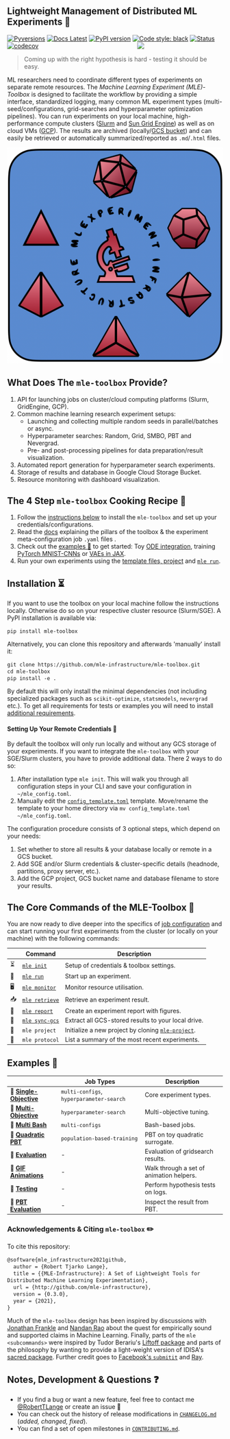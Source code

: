 ## Lightweight Management of Distributed ML Experiments 🚜
[![Pyversions](https://img.shields.io/pypi/pyversions/mle-toolbox.svg?style=flat-square)](https://pypi.python.org/pypi/mle-toolbox)
[![Docs Latest](https://img.shields.io/badge/docs-dev-blue.svg)](https://roberttlange.github.io/mle-toolbox/)
[![PyPI version](https://badge.fury.io/py/mle-toolbox.svg)](https://badge.fury.io/py/mle-toolbox)
[![Code style: black](https://img.shields.io/badge/code%20style-black-000000.svg)](https://github.com/psf/black)
[![Status](https://github.com/mle-infrastructure/mle-toolbox/workflows/Python%20tests/badge.svg)](https://github.com/mle-infrastructure/mle-toolbox/actions?query=workflow%3A"Python+tests")
[![codecov](https://codecov.io/gh/mle-infrastructure/mle-toolbox/branch/main/graph/badge.svg?token=0B56UIWGX3)](https://codecov.io/gh/mle-infrastructure/mle-toolbox)
<a href="https://mle-infrastructure.github.io/mle-infrastructure/images/logos/toolbox.png"><img src="https://roberttlange.github.io/mle-infrastructure/images/logos/toolbox.png" width="200" align="right" /></a>

> Coming up with the right hypothesis is hard - testing it should be easy.

ML researchers need to coordinate different types of experiments on separate remote resources. The *Machine Learning Experiment (MLE)-Toolbox* is designed to facilitate the workflow by providing a simple interface, standardized logging, many common ML experiment types (multi-seed/configurations, grid-searches and hyperparameter optimization pipelines). You can run experiments on your local machine, high-performance compute clusters ([Slurm](https://slurm.schedmd.com/overview.html) and [Sun Grid Engine](http://bioinformatics.mdc-berlin.de/intro2UnixandSGE/sun_grid_engine_for_beginners/README.html)) as well as on cloud VMs ([GCP](https://cloud.google.com/gcp/)). The results are archived (locally/[GCS bucket](https://cloud.google.com/products/storage/)) and can easily be retrieved or automatically summarized/reported as `.md`/`.html` files.

![](https://github.com/mle-infrastructure/mle-toolbox/blob/main/docs/mle_toolbox_structure.png?raw=true)

## What Does The `mle-toolbox` Provide?

1. API for launching jobs on cluster/cloud computing platforms (Slurm, GridEngine, GCP).
2. Common machine learning research experiment setups:
    - Launching and collecting multiple random seeds in parallel/batches or async.
    - Hyperparameter searches: Random, Grid, SMBO, PBT and Nevergrad.
    - Pre- and post-processing pipelines for data preparation/result visualization.
3. Automated report generation for hyperparameter search experiments.
4. Storage of results and database in Google Cloud Storage Bucket.
5. Resource monitoring with dashboard visualization.


## The 4 Step `mle-toolbox` Cooking Recipe 🍲

1. Follow the [instructions below](https://github.com/mle-infrastructure/mle-toolbox#installation-) to install the `mle-toolbox` and set up your credentials/configurations.
2. Read the [docs](https://mle-infrastructure.github.io/mle-toolbox) explaining the pillars of the toolbox & the experiment meta-configuration job `.yaml` files .
3. Check out the [examples 📄](https://github.com/mle-infrastructure/mle-toolbox#examples-school_satchel) to get started: Toy [ODE integration](https://github.com/mle-infrastructure/mle-toolbox/tree/main/examples/numpy_pde), training [PyTorch MNIST-CNNs](https://github.com/mle-infrastructure/mle-toolbox/tree/main/examples/torch_mnist) or [VAEs in JAX](https://github.com/mle-infrastructure/mle-toolbox/tree/main/examples/jax_vae).
4. Run your own experiments using the [template files, project](https://github.com/mle-infrastructure/mle-project) and [`mle run`](https://roberttlange.github.io/mle-infrastructure/core_api/mle_run/).


## Installation ⏳

If you want to use the toolbox on your local machine follow the instructions locally. Otherwise do so on your respective cluster resource (Slurm/SGE). A PyPI installation is available via:

```
pip install mle-toolbox
```

Alternatively, you can clone this repository and afterwards 'manually' install it:

```
git clone https://github.com/mle-infrastructure/mle-toolbox.git
cd mle-toolbox
pip install -e .
```

By default this will only install the minimal dependencies (not including specialized packages such as `scikit-optimize`, `statsmodels`, `nevergrad` etc.). To get all requirements for tests or examples you will need to install [additional requirements](requirements/).


#### Setting Up Your Remote Credentials 🙈

By default the toolbox will only run locally and without any GCS storage of your experiments. If you want to integrate the `mle-toolbox` with your SGE/Slurm clusters, you have to provide additional data. There 2 ways to do so:

1. After installation type `mle init`. This will walk you through all configuration steps in your CLI and save your configuration in `~/mle_config.toml`.
2. Manually edit the [`config_template.toml`](config_template.toml) template. Move/rename the template to your home directory via `mv config_template.toml ~/mle_config.toml`.

The configuration procedure consists of 3 optional steps, which depend on your needs:

1. Set whether to store all results & your database locally or remote in a GCS bucket.
2. Add SGE and/or Slurm credentials & cluster-specific details (headnode, partitions, proxy server, etc.).
3. Add the GCP project, GCS bucket name and database filename to store your results.


## The Core Commands of the MLE-Toolbox 🌱

You are now ready to dive deeper into the specifics of [job configuration](https://roberttlange.github.io/mle-infrastructure) and can start running your first experiments from the cluster (or locally on your machine) with the following commands:

|   | Command              |        Description                                                        |
|-----------| -------------------------- | -------------------------------------------------------------- |
|⏳| [`mle init`](https://roberttlange.github.io/mle-infrastructure/core_api/mle_init/)       | Setup of credentials & toolbox settings.              |
|🚀| [`mle run`](https://roberttlange.github.io/mle-infrastructure/core_api/mle_run/)       | Start up an experiment.              |
|🖥️| [`mle monitor`](https://roberttlange.github.io/mle-infrastructure/core_api/mle_monitor/)       | Monitor resource utilisation.              |
|📥	| [`mle retrieve`](https://roberttlange.github.io/mle-infrastructure/core_api/mle_retrieve/)       | Retrieve an experiment result.              |
|💌| [`mle report`](https://roberttlange.github.io/mle-infrastructure/core_api/mle_report/)       | Create an experiment report with figures.              |
|🔄| [`mle sync-gcs`](https://roberttlange.github.io/mle-infrastructure/core_api/mle_sync_gcs/)       | Extract all GCS-stored results to your local drive.              |
|🔄| `mle project`    | Initialize a new project by cloning [`mle-project`](https://github.com/mle-infrastructure/mle-project).   
|📝| `mle protocol`    | List a summary of the most recent experiments.

## Examples 🎒

|              | Job Types|        Description                                                        |
| -------------------------- |-------------- | -------------------------------------------------------------- |
| 📄 **[Single-Objective](https://github.com/mle-infrastructure/mle-toolbox/tree/main/examples/toy_single_objective)** |  `multi-configs`, `hyperparameter-search`     | Core experiment types.              |
| 📄 **[Multi-Objective](https://github.com/mle-infrastructure/mle-toolbox/tree/main/examples/toy_multi_objective)**       | `hyperparameter-search`     | Multi-objective tuning. |
|  📄 **[Multi Bash](https://github.com/mle-infrastructure/mle-toolbox/tree/main/examples/bash_multi_config)**      | `multi-configs`     | Bash-based jobs.                        |
| 📄 **[Quadratic PBT](https://github.com/mle-infrastructure/mle-toolbox/tree/main/examples/pbt_quadratic)**            | `population-based-training`    | PBT on toy quadratic surrogate.                          |
| 📓 **[Evaluation](https://github.com/mle-infrastructure/mle-toolbox/tree/main/notebooks/evaluate_results.ipynb)**          | -     | Evaluation of gridsearch results. |
| 📓 **[GIF Animations](https://github.com/mle-infrastructure/mle-toolbox/tree/main/notebooks/animate_results.ipynb)** | -     | Walk through a set of animation helpers.      |
| 📓 **[Testing](https://github.com/mle-infrastructure/mle-toolbox/tree/main/notebooks/hypothesis_testing.ipynb)**     | -     | Perform hypothesis tests on logs.        |
|📓 **[PBT Evaluation](https://github.com/mle-infrastructure/mle-toolbox/tree/main/notebooks/inspect_pbt.ipynb)** | -     | Inspect the result from PBT.                                   |

### Acknowledgements & Citing `mle-toolbox` ✏️

To cite this repository:

```
@software{mle_infrastructure2021github,
  author = {Robert Tjarko Lange},
  title = {{MLE-Infrastructure}: A Set of Lightweight Tools for Distributed Machine Learning Experimentation},
  url = {http://github.com/mle-infrastructure},
  version = {0.3.0},
  year = {2021},
}
```

Much of the `mle-toolbox` design has been inspired by discussions with [Jonathan Frankle](http://www.jfrankle.com/) and [Nandan Rao](https://twitter.com/nandanrao) about the quest for empirically sound and supported claims in Machine Learning. Finally, parts of the `mle <subcommands>` were inspired by Tudor Berariu's [Liftoff package](https://github.com/tudor-berariu/liftoff) and parts of the philosophy by wanting to provide a light-weight version of IDISA's [sacred package](https://github.com/IDSIA/sacred). Further credit goes to [Facebook's `submitit`](https://github.com/facebookincubator/submitit) and [Ray](https://github.com/ray-project/ray).

## Notes, Development & Questions ❓

- If you find a bug or want a new feature, feel free to contact me [@RobertTLange](https://twitter.com/RobertTLange) or create an issue 🤗
- You can check out the history of release modifications in [`CHANGELOG.md`](https://github.com/RobertTLange/mle-toolbox/blob/main/CHANGELOG.md) (*added, changed, fixed*).
- You can find a set of open milestones in [`CONTRIBUTING.md`](https://github.com/RobertTLange/mle-toolbox/blob/main/CONTRIBUTING.md).
